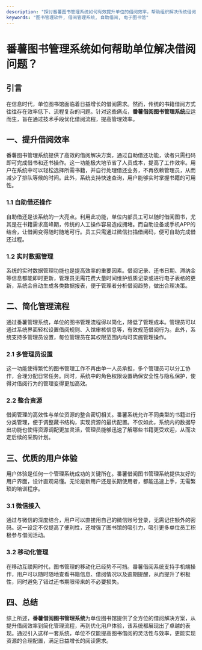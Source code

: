 ```yaml
---
description: "探讨番薯图书管理系统如何有效提升单位的借阅效率，帮助组织解决传统借阅模式所带来的问题，优化资源配置。"
keywords: "图书管理软件, 借阅管理系统, 自助借阅, 电子图书馆"
---
```

# 番薯图书管理系统如何帮助单位解决借阅问题？

## 引言

在信息时代，单位图书馆面临着日益增长的借阅需求。然而，传统的书籍借阅方式往往存在效率低下、流程复杂的问题。针对这些痛点，**番薯借阅图书管理系统**应运而生，旨在通过技术手段优化借阅流程，提高管理效率。

## 一、提升借阅效率

番薯图书管理系统提供了高效的借阅解决方案，通过自助借还功能，读者只需扫码即可完成借书和还书操作。这一功能极大地节省了人员成本，提高了工作效率。用户在系统中可以轻松选择所需书籍，并自行处理借还业务，不再依赖管理员，从而减少了排队等候的时间。此外，系统支持快速查询，用户能够实时掌握书籍的可用性。

### 1.1 自助借还操作

自助借还是该系统的一大亮点。利用此功能，单位内部员工可以随时借阅图书，尤其是在书籍需求高峰期，传统的人工操作容易造成拥堵。而自助设备或手机APP的结合，让借阅变得随时随地可行。员工只需通过微信扫描借阅码，便可自助完成借还过程。

### 1.2 实时数据管理

系统的实时数据管理功能也是提高效率的重要因素。借阅记录、还书日期、滞纳金等信息都能即时更新，管理员无需花费大量时间维护纸质记录或进行电子表格的更新，系统会自动生成各类数据报表，便于管理者分析借阅趋势，做出合理决策。

## 二、简化管理流程

通过番薯管理系统，单位的图书管理流程得以简化，降低了管理成本。管理员可以通过系统界面轻松设置借阅规则、入馆审核信息等，有效规范借阅行为。此外，系统支持多管理员设置，每位管理员在其权限范围内均可实施管理操作。

### 2.1 多管理员设置

这一功能使得繁忙的图书管理工作不再由单一人员承担，多个管理员可以分工协作，合理分配日常任务。同时，系统中的角色权限设置确保安全性与隐私保护，使得对借阅行为的管理变得更加高效。

### 2.2 整合资源

借阅管理的高效性与单位资源的整合密切相关。番薯系统允许不同类型的书籍进行分类管理，便于调整藏书结构，实现资源的最优配置。不仅如此，系统内的数据导出功能也使得资源调配更加灵活，管理员能够迅速了解哪些书籍更受欢迎，从而决定后续的采购计划。

## 三、优质的用户体验

用户体验是任何一个管理系统成功的关键所在。番薯借阅图书管理系统提供友好的用户界面，设计直观易懂。无论是新用户还是长期使用者，都能迅速上手，无需繁琐的培训程序。

### 3.1 微信接入

通过与微信的深度结合，用户可以直接用自己的微信账号登录，无需记住额外的密码。这一设定不仅提高了便利性，还增强了图书馆的吸引力，吸引更多单位员工积极参与借阅活动。

### 3.2 移动化管理

在移动互联网时代，图书管理的移动化已经势不可挡。番薯借阅系统支持手机端操作，用户可以随时随地查看书籍信息、借阅情况以及逾期提醒，从而提升了积极性，同时避免了错过还书期限带来的不必要损失。

## 四、总结

综上所述，**番薯借阅图书管理系统**为单位图书馆提供了全方位的借阅解决方案，从提升借阅效率到简化管理流程，再到优化用户体验，该系统都展现出了卓越的表现。通过引入这样一套系统，单位不仅能提高图书借阅的灵活性与效率，更能实现资源的合理配置，满足日益增长的阅读需求。

